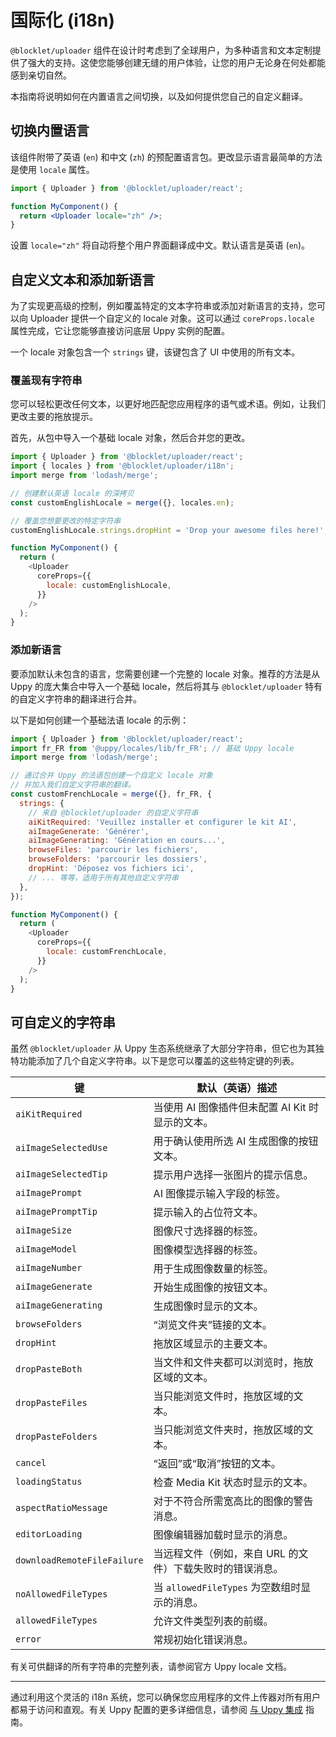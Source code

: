 # 国际化 (i18n)

`@blocklet/uploader` 组件在设计时考虑到了全球用户，为多种语言和文本定制提供了强大的支持。这使您能够创建无缝的用户体验，让您的用户无论身在何处都能感到亲切自然。

本指南将说明如何在内置语言之间切换，以及如何提供您自己的自定义翻译。

## 切换内置语言

该组件附带了英语 (`en`) 和中文 (`zh`) 的预配置语言包。更改显示语言最简单的方法是使用 `locale` 属性。

```jsx Uploader with Chinese locale icon=logos:react
import { Uploader } from '@blocklet/uploader/react';

function MyComponent() {
  return <Uploader locale="zh" />;
}
```

设置 `locale="zh"` 将自动将整个用户界面翻译成中文。默认语言是英语 (`en`)。

## 自定义文本和添加新语言

为了实现更高级的控制，例如覆盖特定的文本字符串或添加对新语言的支持，您可以向 Uploader 提供一个自定义的 locale 对象。这可以通过 `coreProps.locale` 属性完成，它让您能够直接访问底层 Uppy 实例的配置。

一个 locale 对象包含一个 `strings` 键，该键包含了 UI 中使用的所有文本。

### 覆盖现有字符串

您可以轻松更改任何文本，以更好地匹配您应用程序的语气或术语。例如，让我们更改主要的拖放提示。

首先，从包中导入一个基础 locale 对象，然后合并您的更改。

```javascript Customizing the drop hint text icon=logos:javascript
import { Uploader } from '@blocklet/uploader/react';
import { locales } from '@blocklet/uploader/i18n';
import merge from 'lodash/merge';

// 创建默认英语 locale 的深拷贝
const customEnglishLocale = merge({}, locales.en);

// 覆盖您想要更改的特定字符串
customEnglishLocale.strings.dropHint = 'Drop your awesome files here!';

function MyComponent() {
  return (
    <Uploader
      coreProps={{
        locale: customEnglishLocale,
      }}
    />
  );
}
```

### 添加新语言

要添加默认未包含的语言，您需要创建一个完整的 locale 对象。推荐的方法是从 Uppy 的庞大集合中导入一个基础 locale，然后将其与 `@blocklet/uploader` 特有的自定义字符串的翻译进行合并。

以下是如何创建一个基础法语 locale 的示例：

```javascript Adding a French locale icon=logos:javascript
import { Uploader } from '@blocklet/uploader/react';
import fr_FR from '@uppy/locales/lib/fr_FR'; // 基础 Uppy locale
import merge from 'lodash/merge';

// 通过合并 Uppy 的法语包创建一个自定义 locale 对象
// 并加入我们自定义字符串的翻译。
const customFrenchLocale = merge({}, fr_FR, {
  strings: {
    // 来自 @blocklet/uploader 的自定义字符串
    aiKitRequired: 'Veuillez installer et configurer le kit AI',
    aiImageGenerate: 'Générer',
    aiImageGenerating: 'Génération en cours...',
    browseFiles: 'parcourir les fichiers',
    browseFolders: 'parcourir les dossiers',
    dropHint: 'Déposez vos fichiers ici',
    // ... 等等，适用于所有其他自定义字符串
  },
});

function MyComponent() {
  return (
    <Uploader
      coreProps={{
        locale: customFrenchLocale,
      }}
    />
  );
}
```

## 可自定义的字符串

虽然 `@blocklet/uploader` 从 Uppy 生态系统继承了大部分字符串，但它也为其独特功能添加了几个自定义字符串。以下是您可以覆盖的这些特定键的列表。

| 键 | 默认（英语）描述 |
|---|---|
| `aiKitRequired` | 当使用 AI 图像插件但未配置 AI Kit 时显示的文本。 |
| `aiImageSelectedUse` | 用于确认使用所选 AI 生成图像的按钮文本。 |
| `aiImageSelectedTip` | 提示用户选择一张图片的提示信息。 |
| `aiImagePrompt` | AI 图像提示输入字段的标签。 |
| `aiImagePromptTip` | 提示输入的占位符文本。 |
| `aiImageSize` | 图像尺寸选择器的标签。 |
| `aiImageModel` | 图像模型选择器的标签。 |
| `aiImageNumber` | 用于生成图像数量的标签。 |
| `aiImageGenerate` | 开始生成图像的按钮文本。 |
| `aiImageGenerating` | 生成图像时显示的文本。 |
| `browseFolders` | “浏览文件夹”链接的文本。 |
| `dropHint` | 拖放区域显示的主要文本。 |
| `dropPasteBoth` | 当文件和文件夹都可以浏览时，拖放区域的文本。 |
| `dropPasteFiles` | 当只能浏览文件时，拖放区域的文本。 |
| `dropPasteFolders` | 当只能浏览文件夹时，拖放区域的文本。 |
| `cancel` | “返回”或“取消”按钮的文本。 |
| `loadingStatus` | 检查 Media Kit 状态时显示的文本。 |
| `aspectRatioMessage` | 对于不符合所需宽高比的图像的警告消息。 |
| `editorLoading` | 图像编辑器加载时显示的消息。 |
| `downloadRemoteFileFailure` | 当远程文件（例如，来自 URL 的文件）下载失败时的错误消息。 |
| `noAllowedFileTypes` | 当 `allowedFileTypes` 为空数组时显示的消息。 |
| `allowedFileTypes` | 允许文件类型列表的前缀。 |
| `error` | 常规初始化错误消息。 |

有关可供翻译的所有字符串的完整列表，请参阅官方 Uppy locale 文档。

---

通过利用这个灵活的 i18n 系统，您可以确保您应用程序的文件上传器对所有用户都易于访问和直观。有关 Uppy 配置的更多详细信息，请参阅 [与 Uppy 集成](./concepts-uppy-integration.md) 指南。